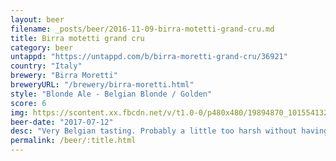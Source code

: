 ```yaml
---
layout: beer
filename: _posts/beer/2016-11-09-birra-motetti-grand-cru.md
title: Birra motetti grand cru
category: beer
untappd: "https://untappd.com/b/birra-moretti-grand-cru/36921"
country: "Italy"
brewery: "Birra Moretti"
breweryURL: "/brewery/birra-moretti.html"
style: "Blonde Ale - Belgian Blonde / Golden"
score: 6
img: https://scontent.xx.fbcdn.net/v/t1.0-0/p480x480/19894870_10155413260773745_4872202688199079062_n.jpg?_nc_cat=0&oh=662049854fe9e92e1379afcb9a009222&oe=5BB3DD7E
beer-date: "2017-07-12"
desc: "Very Belgian tasting. Probably a little too harsh without having any great flavours"
permalink: /beer/:title.html
---
```


